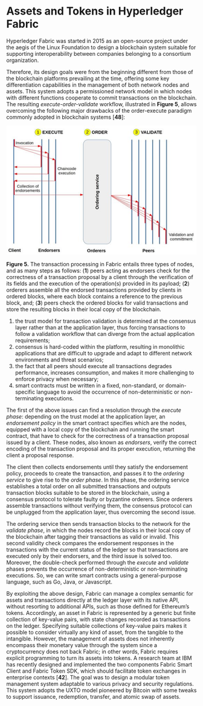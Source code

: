 # Assets and Tokens in Hyperledger Fabric

Hyperledger Fabric was started in 2015 as an open-source project under the aegis of the Linux Foundation to design a blockchain system suitable for supporting interoperability between companies belonging to a consortium organization.

Therefore, its design goals were from the beginning different from those of the blockchain platforms prevailing at the time, offering some key differentiation capabilities in the management of both network nodes and assets. This system adopts a permissioned network model in which nodes with different functions cooperate to commit transactions on the blockchain. The resulting _execute-order-validate_ workflow, illustrated in **Figure 5**, allows overcoming the following major drawbacks of the order-execute paradigm commonly adopted in blockchain systems \[**48**]:

![](../../.gitbook/assets/image3-1.png)

**Figure 5.** The transaction processing in Fabric entails three types of nodes, and as many steps as follows: (**1**) peers acting as endorsers check for the correctness of a transaction proposal by a client through the verification of its fields and the execution of the operation(s) provided in its payload; (**2**) orderers assemble all the endorsed transactions provided by clients in ordered blocks, where each block contains a reference to the previous block, and; (**3**) peers check the ordered blocks for valid transactions and store the resulting blocks in their local copy of the blockchain.

1. the trust model for transaction validation is determined at the consensus layer rather than at the application layer, thus forcing transactions to follow a validation workflow that can diverge from the actual application requirements;
2. consensus is hard-coded within the platform, resulting in monolithic applications that are difficult to upgrade and adapt to different network environments and threat scenarios;
3. the fact that all peers should execute all transactions degrades performance, increases consumption, and makes it more challenging to enforce privacy when necessary;
4. smart contracts must be written in a fixed, non-standard, or domain-specific language to avoid the occurrence of non-deterministic or non-terminating executions.

The first of the above issues can find a resolution through the _execute phase_: depending on the trust model at the application layer, an _endorsement policy_ in the smart contract specifies which are the nodes, equipped with a local copy of the blockchain and running the smart contract, that have to check for the correctness of a transaction proposal issued by a client. These nodes, also known as _endorsers_, verify the correct encoding of the transaction proposal and its proper execution, returning the client a proposal response.

The client then collects endorsements until they satisfy the endorsement policy, proceeds to create the transaction, and passes it to the _ordering service_ to give rise to the _order phase_. In this phase, the ordering service establishes a total order on all submitted transactions and outputs transaction blocks suitable to be stored in the blockchain, using a consensus protocol to tolerate faulty or byzantine orderers. Since orderers assemble transactions without verifying them, the consensus protocol can be unplugged from the application layer, thus overcoming the second issue.

The ordering service then sends transaction blocks to the network for the _validate phase_, in which the nodes record the blocks in their local copy of the blockchain after tagging their transactions as valid or invalid. This second validity check compares the endorsement responses in the transactions with the current status of the ledger so that transactions are executed only by their endorsers, and the third issue is solved too. Moreover, the double-check performed through the _execute_ and _validate_ phases prevents the occurrence of non-deterministic or non-terminating executions. So, we can write smart contracts using a general-purpose language, such as Go, Java, or Javascript.

By exploiting the above design, Fabric can manage a complex semantic for assets and transactions directly at the ledger layer with its native API, without resorting to additional APIs, such as those defined for Ethereum’s tokens. Accordingly, an asset in Fabric is represented by a generic but finite collection of key-value pairs, with state changes recorded as transactions on the ledger. Specifying suitable collections of key-value pairs makes it possible to consider virtually any kind of asset, from the tangible to the intangible. However, the management of assets does not inherently encompass their monetary value through the system since a cryptocurrency does not back Fabric; in other words, Fabric requires explicit programming to turn its assets into tokens. A research team at IBM has recently designed and implemented the two components Fabric Smart Client and Fabric Token SDK, which should facilitate token exchanges in enterprise contexts \[**42**]. The goal was to design a modular token management system adaptable to various privacy and security regulations. This system adopts the UXTO model pioneered by Bitcoin with some tweaks to support issuance, redemption, transfer, and atomic swap of assets.
